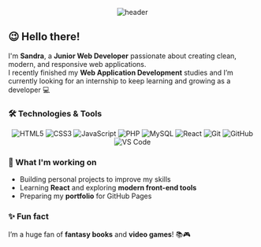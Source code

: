 <!-- 🌟 HEADER -->
<p align="center">
  <img src="https://capsule-render.vercel.app/api?type=waving&color=0:8A2387,100:00BCD4&height=250&section=header&text=Hello!%20I'm%20Sandra%20💻&fontSize=45&fontColor=ffffff&animation=fadeIn" alt="header"/>
</p>

## 😉 Hello there!

I'm **Sandra**, a **Junior Web Developer** passionate about creating clean, modern, and responsive web applications.  
I recently finished my **Web Application Development** studies and I’m currently looking for an internship to keep learning and growing as a developer 💻 

### 🛠️ Technologies & Tools

<div align="center">

![HTML5](https://img.shields.io/badge/HTML5-E34F26?style=for-the-badge&logo=html5&logoColor=white)
![CSS3](https://img.shields.io/badge/CSS3-1572B6?style=for-the-badge&logo=css3&logoColor=white)
![JavaScript](https://img.shields.io/badge/JavaScript-F7DF1E?style=for-the-badge&logo=javascript&logoColor=black)
![PHP](https://img.shields.io/badge/PHP-777BB4?style=for-the-badge&logo=php&logoColor=white)
![MySQL](https://img.shields.io/badge/MySQL-4479A1?style=for-the-badge&logo=mysql&logoColor=white)
![React](https://img.shields.io/badge/React-20232A?style=for-the-badge&logo=react&logoColor=61DAFB)
![Git](https://img.shields.io/badge/Git-F05033?style=for-the-badge&logo=git&logoColor=white)
![GitHub](https://img.shields.io/badge/GitHub-181717?style=for-the-badge&logo=github&logoColor=white)
![VS Code](https://img.shields.io/badge/VS_Code-0078D7?style=for-the-badge&logo=visualstudiocode&logoColor=white)

</div>

### 🤔 What I'm working on

- Building personal projects to improve my skills  
- Learning **React** and exploring **modern front-end tools**  
- Preparing my **portfolio** for GitHub Pages  

### ✨ Fun fact
I’m a huge fan of **fantasy books** and **video games**! 📚🎮
